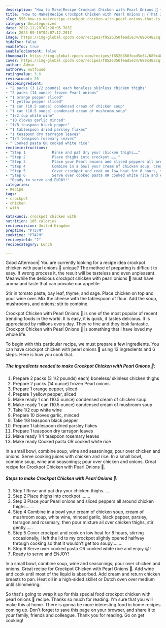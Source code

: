 ```yaml
---
description: "How to Make|Recipe Crockpot Chicken with Pearl Onions 🧅 {That is Special"
title: "How to Make|Recipe Crockpot Chicken with Pearl Onions 🧅 {That is Special"
slug: 556-how-to-makerecipe-crockpot-chicken-with-pearl-onions-that-is-special
category: Uncategorized
date: 2022-11-28T02:28:05.783Z
date: 2023-09-16T04:07:12.201Z
image: https://img-global.cpcdn.com/recipes/f8526350fead5e34/680x482cq70/crockpot-chicken-with-pearl-onions-recipe-main-photo.jpg
hideToc: false
enableToc: true
enableTocContent: false
thumbnail: https://img-global.cpcdn.com/recipes/f8526350fead5e34/680x482cq70/crockpot-chicken-with-pearl-onions-recipe-main-photo.jpg
cover: https://img-global.cpcdn.com/recipes/f8526350fead5e34/680x482cq70/crockpot-chicken-with-pearl-onions-recipe-main-photo.jpg
author: Admin
authorAv: notfound
ratingvalue: 3.6
reviewcount: 20
recipeingredient:
- "2 packs (3 1/2 pounds) each boneless skinless chicken thighs"
- "2 packs (14 ounce) frozen Pearl onions"
- "1 orange pepper sliced"
- "1 yellow pepper sliced"
- "1 can (10.5 ounce) condensed cream of chicken soup"
- "1 can (10.5 ounce) condensed cream of mushroom soup"
- "1/2 cup white wine"
- "10 cloves garlic minced"
- "1/8 teaspoon black pepper"
- "1 tablespoon dried parsley flakes"
- "1 teaspoon dry tarragon leaves"
- "1/4 teaspoon rosemary leaves"
- " Cooked pasta OR cooked white rice"
recipeinstructions:
- "Step 1            Rinse and pat dry your chicken thighs……"
- "Step 2            Place thighs into crockpot ……."
- "Step 3            Place your Pearl onions and sliced peppers all around chicken thighs……."
- "Step 4            Combine in a bowl your cream of chicken soup, cream of mushroom soup, white wine, minced garlic, black pepper, parsley, tarragon and rosemary, then pour mixture all over chicken thighs, stir gently……"
- "Step 5            Cover crockpot and cook on low heat for 8 hours, stirring occasionally, I left the lid to my crockpot slightly opened halfway through cooking so that it wouldn’t get too soupy.……."
- "Step 6            Serve over cooked pasta OR cooked white rice and enjoy 😉!"
- "Ready to serve and ENJOY!"
categories:
- Recipe
tags:
- crockpot
- chicken
- with

katakunci: crockpot chicken with 
nutrition: 105 calories
recipecuisine: United Kingdom
preptime: "PT37M"
cooktime: "PT47M"
recipeyield: "2"
recipecategory: Lunch

---
```



Good Afternoon| You are currently looking for a recipe idea crockpot chicken with pearl onions 🧅 unique? The method of preparing is difficult to easy. If wrong process it, the result will be tasteless and even unpleasant. Meanwhile the delicious crockpot chicken with pearl onions 🧅 must have aroma and taste that can provoke our appetite.





Stir in tomato paste, bay leaf, thyme, and sage. Place chicken on top and pour wine over. Mix the cheese with the tablespoon of flour. Add the soup, mushrooms, and onions; stir to combine.

Crockpot Chicken with Pearl Onions 🧅 is one of the most popular of recent trending foods in the world. It is easy, it is quick, it tastes delicious. It is appreciated by millions every day. They're fine and they look fantastic. Crockpot Chicken with Pearl Onions 🧅 is something that I have loved my whole life.


To begin with this particular recipe, we must prepare a few ingredients. You can have crockpot chicken with pearl onions 🧅 using 13 ingredients and 6 steps. Here is how you cook that.

<!--inarticleads1-->

##### The ingredients needed to make Crockpot Chicken with Pearl Onions 🧅:

1. Prepare 2 packs (3 1/2 pounds) each) boneless/ skinless chicken thighs
1. Prepare 2 packs (14 ounce) frozen Pearl onions
1. Prepare 1 orange pepper, sliced
1. Prepare 1 yellow pepper, sliced
1. Make ready 1 can (10.5 ounce) condensed cream of chicken soup
1. Make ready 1 can (10.5 ounce) condensed cream of mushroom soup
1. Take 1/2 cup white wine
1. Prepare 10 cloves garlic, minced
1. Take 1/8 teaspoon black pepper
1. Prepare 1 tablespoon dried parsley flakes
1. Prepare 1 teaspoon dry tarragon leaves
1. Make ready 1/4 teaspoon rosemary leaves
1. Make ready  Cooked pasta OR cooked white rice


In a small bowl, combine soup, wine and seasonings; pour over chicken and onions. Serve cooking juices with chicken and rice. In a small bowl, combine soup, wine and seasonings; pour over chicken and onions. Great recipe for Crockpot Chicken with Pearl Onions 🧅. 

<!--inarticleads2-->

##### Steps to make Crockpot Chicken with Pearl Onions 🧅:

1. Step 1            Rinse and pat dry your chicken thighs……
1. Step 2            Place thighs into crockpot …….
1. Step 3            Place your Pearl onions and sliced peppers all around chicken thighs…….
1. Step 4            Combine in a bowl your cream of chicken soup, cream of mushroom soup, white wine, minced garlic, black pepper, parsley, tarragon and rosemary, then pour mixture all over chicken thighs, stir gently……
1. Step 5            Cover crockpot and cook on low heat for 8 hours, stirring occasionally, I left the lid to my crockpot slightly opened halfway through cooking so that it wouldn’t get too soupy.…….
1. Step 6            Serve over cooked pasta OR cooked white rice and enjoy 😉!
1. Ready to serve and ENJOY!

In a small bowl, combine soup, wine and seasonings; pour over chicken and onions. Great recipe for Crockpot Chicken with Pearl Onions 🧅. Add wine and cook until most of the liquid is absorbed. Add cream and return chicken breasts to pan. Heat oil in a high-sided skillet or Dutch oven over medium until shimmering. 

So that's going to wrap it up for this special food crockpot chicken with pearl onions 🧅 recipe. Thanks so much for reading. I'm sure that you will make this at home. There is gonna be more interesting food in home recipes coming up. Don't forget to save this page on your browser, and share it to your family, friends and colleague. Thank you for reading. Go on get cooking!
